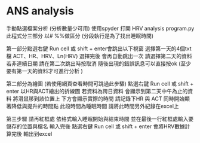 # ANS analysis
手動點選檔案分析 (分析數量少可用)
使用spyder 打開 HRV analysis program.py
此程式分三部分 以# %%做區分 (分段執行是為了找出睡眠時間)

第一部分點選右鍵 Run cell 或 shift + enter會跳出以下視窗
選擇第一天的4個txt檔 ACT、HR、HRV、Ln(HRV) 
選擇完後 會再自動跳出一次 請選擇第二天的資料 
若非連續日期 請在第二次跳出時按取消 隨後出現的錯誤訊息可以直接按ok 
(至少要有第一天的資料才可進行分析 )

第二部分為繪圖 (若使用網頁查看時間可跳過此步驟)
點選右鍵 Run cell 或 shift + enter 以HR與ACT繪出的折線圖
若資料為跨日資料 會顯示到第二天中午為止的資料
將滑鼠移到該位置上 下方會顯示實際的時間 
請記錄下HR 與 ACT 同時開始顯著降低與提升的時間點 
此段時間為睡眠時間 請將此時間另外紀錄在excel上

第三步驟
請再紅框處 依格式輸入睡眠開始與結束時間
並在最後一行紅框處輸入要儲存的位置與檔名
輸入完後 點選右鍵 Run cell 或 shift + enter
會將HRV數據計算完後 輸出到excel
